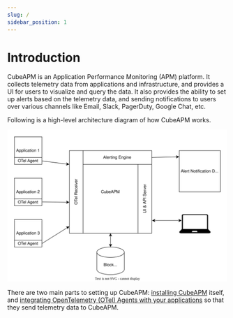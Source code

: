 ```yaml
---
slug: /
sidebar_position: 1
---
```


# Introduction

CubeAPM is an Application Performance Monitoring (APM) platform. It collects telemetry data from applications and infrastructure, and provides a UI for users to visualize and query the data. It also provides the ability to set up alerts based on the telemetry data, and sending notifications to users over various channels like Email, Slack, PagerDuty, Google Chat, etc.

Following is a high-level architecture diagram of how CubeAPM works.

![CubeAPM Architecture](/img/architecture.svg)

There are two main parts to setting up CubeAPM: [installing CubeAPM](./Installation/01_install/01_install.md) itself, and [integrating OpenTelemetry (OTel) Agents with your applications](./instrumentation/instrumentation.md) so that they send telemetry data to CubeAPM.
